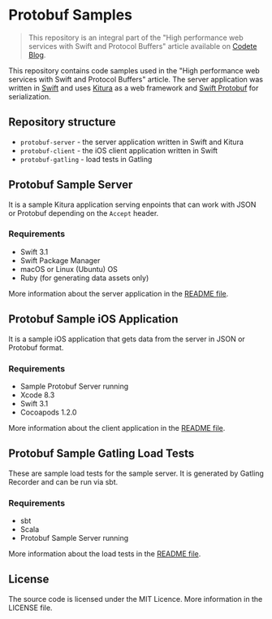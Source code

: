 # Protobuf Samples #

>
> This repository is an integral part of the "High performance web services with Swift and Protocol Buffers" article available on [Codete Blog](https://codete.com/blog/).
>

This repository contains code samples used in the "High performance web services with Swift and Protocol Buffers" article. The server application was written in [Swift](https://swift.org/) and uses [Kitura](http://www.kitura.io/) as a web framework and [Swift Protobuf](https://github.com/apple/swift-protobuf) for serialization.

## Repository structure ##

* `protobuf-server` - the server application written in Swift and Kitura
* `protobuf-client` - the iOS client application written in Swift
* `protobuf-gatling` - load tests in Gatling

## Protobuf Sample Server ##

It is a sample Kitura application serving enpoints that can work with JSON or Protobuf depending on the `Accept` header.

### Requirements ###

* Swift 3.1
* Swift Package Manager
* macOS or Linux (Ubuntu) OS
* Ruby (for generating data assets only)

More information about the server application in the [README file](protobuf-server/README.md).

## Protobuf Sample iOS Application ##

It is a sample iOS application that gets data from the server in JSON or Protobuf format.

### Requirements ###

* Sample Protobuf Server running
* Xcode 8.3
* Swift 3.1
* Cocoapods 1.2.0

More information about the client application in the [README file](protobuf-client/README.md).

## Protobuf Sample Gatling Load Tests ##

These are sample load tests for the sample server. It is generated by Gatling Recorder and can be run via sbt.

### Requirements ###

* sbt
* Scala
* Protobuf Sample Server running

More information about the load tests in the [README file](protobuf-gatling/README.md).

## License ##

The source code is licensed under the MIT Licence. More information in the LICENSE file.